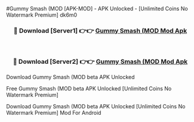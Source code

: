 #Gummy Smash (MOD [APK-MOD] - APK Unlocked - [Unlimited Coins No Watermark Premium] dk6m0



<div align="center">

<h3>🔴 Download [Server1] 👉👉 <a href="https://momento.my/?title=Gummy_Smash_(MOD">Gummy Smash (MOD Mod Apk</a></h3><br>

<h3>🔴 Download [Server2] 👉👉 <a href="https://momento.my/?title=Gummy_Smash_(MOD">Gummy Smash (MOD Mod Apk</a></h3>
</div>



Download Gummy Smash (MOD beta APK Unlocked

Free Gummy Smash (MOD beta APK Unlocked [Unlimited Coins No Watermark Premium]

Download Gummy Smash (MOD beta APK Unlocked [Unlimited Coins No Watermark Premium] Mod For Android
